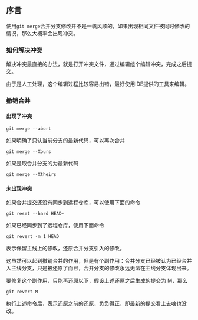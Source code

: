 ## 序言
使用`git merge`合并分支修改并不是一帆风顺的，如果出现相同文件被同时修改的情况，那么大概率会出现冲突。


### 如何解决冲突
解决冲突最直接的办法，就是打开冲突文件，通过编辑组个编辑冲突，完成之后提交。

由于是人工处理，这个编辑过程比较容易出错，最好使用IDE提供的工具来编辑。


### 撤销合并
#### 出现了冲突
```
git merge --abort
```
如果明确了只认当前分支的最新代码，可以再次合并
```
git merge --Xours
```
如果是取合并分支的为最新代码
```
git merge --Xtheirs
```
#### 未出现冲突
如果合并提交还没有同步到远程仓库，可以使用下面的命令
```
git reset --hard HEAD~
```
如果已经同步到了远程仓库，使用下面命令
```
git revert -m 1 HEAD
```
表示保留主线上的修改，还原合并分支引入的修改。

这虽然可以起到撤销合并的作用，但是有个副作用：合并分支已经被认为已经合并入主线分支，只是被还原了而已，合并分支的修改永远无法在主线分支体现出来。

要修复这个副作用，只能再还原以下，假设上述还原之后生成的提交为 M，那么
```
git revert M
```
执行上述命令后，表示还原之前的还原，负负得正，即最新的提交看上去啥也没改。
